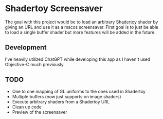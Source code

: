 # Shadertoy Screensaver

The goal with this project would be to load an arbitrary [Shadertoy](https://shadertoy.com) shader by giving an URL and
use it as a macos screensaver. First goal is to just be able to load a single buffer shader
but more features will be added in the future.

## Development

I've heavily utilized ChatGPT while developing this app as I haven't used Objective-C much
previously.

## TODO
* One to one mapping of GL uniforms to the ones used in Shadertoy
* Multiple buffers (now just supports on image shaders)
* Execute arbitrary shaders from a Shadertoy URL
* Clean up code
* Preview of the screensaver
